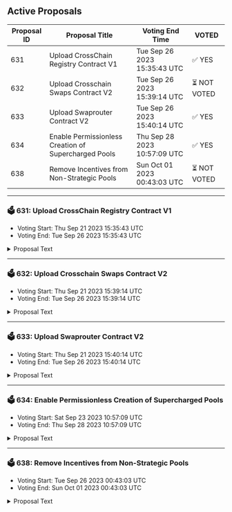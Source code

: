 ## Active Proposals

| Proposal ID | Proposal Title | Voting End Time | VOTED |
|-------------|----------------|-----------------|-------|
| 631 | Upload CrossChain Registry Contract V1 | Tue Sep 26 2023 15:35:43 UTC | ✅ YES |
| 632 | Upload Crosschain Swaps Contract V2 | Tue Sep 26 2023 15:39:14 UTC | ⏳ NOT VOTED |
| 633 | Upload Swaprouter Contract V2 | Tue Sep 26 2023 15:40:14 UTC | ✅ YES |
| 634 | Enable Permissionless Creation of Supercharged Pools | Thu Sep 28 2023 10:57:09 UTC | ✅ YES |
| 638 | Remove Incentives from Non-Strategic Pools | Sun Oct 01 2023 00:43:03 UTC | ⏳ NOT VOTED |

---

### 🗳 631: Upload CrossChain Registry Contract V1
- Voting Start: Thu Sep 21 2023 15:35:43 UTC
- Voting End: Tue Sep 26 2023 15:35:43 UTC

<details>
<summary>Proposal Text</summary>
 
Passing this proposal will upload V1 of the Crosschain Registry contract to the Osmosis chain. 
## Details 
The set of contracts within the XCS bundle enables trades on Osmosis to be carried out remotely from another chain connected to Osmosis by IBC. 

Version two of the contracts simplifies the usage of crosschain swaps by keeping registries with information about IBC channels used, denoms used on Osmosis, and when to use packet forward middleware vs. callbacks. 

The Crosschain Swaps contract receives a token transfer from chain A, looks up the required information from the Crosschain Registry contract, interacts with the Swap Router contract to exchange the received token for a different token, and then forwards it to a destination address specified in the original transaction. 

This instance then looks up the correct information to use from the linked instance of the Crosschain Registry contract and, using this, interacts with the Swap Router contract to exchange the received token for the desired token. 

The resultant tokens are then forwarded to the address initially specified in the memo, be that a return to the address on Chain A or forwarding to an address on Chain C. 

Full Documentation: [https://github.com/osmosis-labs/osmosis/tree/main/cosmwasm/contracts/crosschain-swaps](https://github.com/osmosis-labs/osmosis/tree/main/cosmwasm/contracts/crosschain-swaps) 
## Contract information 
**Release**: V1 

**Compiler Version**: cosmwasm/workspace-optimizer:0.12.10 

**Checksum**: 5780a3358cd917fcf05d9f181c56f26904ae45fa68cc355738a75ad263458390 

**Code repository**: [https://github.com/osmosis-labs/osmosis/tree/main/cosmwasm/contracts](https://github.com/osmosis-labs/osmosis/tree/main/cosmwasm/contracts) 

**Commit ID**: b90dfad7f2ab8ecdd2806cb51dfa9a72fb80a469 

**Forum Thread**: [https://forum.osmosis.zone/t/upload-xcs-v2-contracts/335](https://forum.osmosis.zone/t/upload-xcs-v2-contracts/335)
</details>

---

### 🗳 632: Upload Crosschain Swaps Contract V2
- Voting Start: Thu Sep 21 2023 15:39:14 UTC
- Voting End: Tue Sep 26 2023 15:39:14 UTC

<details>
<summary>Proposal Text</summary>
 
Passing this proposal will upload an updated version of the Crosschain Swaps contract to the Osmosis chain. 
## Details 
The set of contracts within the XCS bundle enables trades on Osmosis to be carried out remotely from another chain connected to Osmosis by IBC. 

Version two of the contracts simplifies the usage of crosschain swaps by keeping registries with information about IBC channels used, denoms used on Osmosis, and when to use packet forward middleware vs. callbacks. 

The Crosschain Swaps contract receives a token transfer from chain A, looks up the required information from the Crosschain Registry contract, interacts with the Swap Router contract to exchange the received token for a different token, and then forwards it to a destination address specified in the original transaction. 

This instance then looks up the correct information to use from the linked instance of the Crosschain Registry contract and, using this, interacts with the Swap Router contract to exchange the received token for the desired token. 

The resultant tokens are then forwarded to the address initially specified in the memo, be that a return to the address on Chain A or forwarding to an address on Chain C. 

Full Documentation: [https://github.com/osmosis-labs/osmosis/tree/main/cosmwasm/contracts/crosschain-swaps](https://github.com/osmosis-labs/osmosis/tree/main/cosmwasm/contracts/crosschain-swaps) 
## Contract information 
**Release**: V2 

**Compiler Version**: cosmwasm/workspace-optimizer:0.12.10 

**Checksum**: 3839d7281088f0152f643d57854e0625fd709db151e6dfe12da02f00efc3477e 

**Code repository**: [https://github.com/osmosis-labs/osmosis/tree/main/cosmwasm/contracts](https://github.com/osmosis-labs/osmosis/tree/main/cosmwasm/contracts) 

**Commit ID**: b90dfad7f2ab8ecdd2806cb51dfa9a72fb80a469 

**Forum Thread**: [https://forum.osmosis.zone/t/upload-xcs-v2-contracts/335](https://forum.osmosis.zone/t/upload-xcs-v2-contracts/335)
</details>

---

### 🗳 633: Upload Swaprouter Contract V2
- Voting Start: Thu Sep 21 2023 15:40:14 UTC
- Voting End: Tue Sep 26 2023 15:40:14 UTC

<details>
<summary>Proposal Text</summary>
 
Passing this proposal will upload an updated version of the Swaprouter contract to the Osmosis chain. 
## Details 
The set of contracts within the XCS bundle enables trades on Osmosis to be carried out remotely from another chain connected to Osmosis by IBC. 

Version two of the contracts simplifies the usage of crosschain swaps by keeping registries with information about IBC channels used, denoms used on Osmosis, and when to use packet forward middleware vs. callbacks. 

The Crosschain Swaps contract receives a token transfer from chain A, looks up the required information from the Crosschain Registry contract, interacts with the Swap Router contract to exchange the received token for a different token, and then forwards it to a destination address specified in the original transaction. 

This instance then looks up the correct information to use from the linked instance of the Crosschain Registry contract and, using this, interacts with the Swap Router contract to exchange the received token for the desired token. 

The resultant tokens are then forwarded to the address initially specified in the memo, be that a return to the address on Chain A or forwarding to an address on Chain C. 

Full Documentation: [https://github.com/osmosis-labs/osmosis/tree/main/cosmwasm/contracts/crosschain-swaps](https://github.com/osmosis-labs/osmosis/tree/main/cosmwasm/contracts/crosschain-swaps) 
## Contract information 
**Release**: V2 

**Compiler Version**: cosmwasm/workspace-optimizer:0.12.10 

**Checksum**: f8fca2b93dcd4cf0b41b964ba4c6523094dd3097c3269bc88c87f68edc0a9c00 

**Code repository**: [https://github.com/osmosis-labs/osmosis/tree/main/cosmwasm/contracts](https://github.com/osmosis-labs/osmosis/tree/main/cosmwasm/contracts) 

**Commit ID**: b90dfad7f2ab8ecdd2806cb51dfa9a72fb80a469 

**Forum Thread**: [https://forum.osmosis.zone/t/upload-xcs-v2-contracts/335](https://forum.osmosis.zone/t/upload-xcs-v2-contracts/335)
</details>

---

### 🗳 634: Enable Permissionless Creation of Supercharged Pools
- Voting Start: Sat Sep 23 2023 10:57:09 UTC
- Voting End: Thu Sep 28 2023 10:57:09 UTC

<details>
<summary>Proposal Text</summary>
 
This proposal would enable the permissionless creation of Supercharged pools, allowing pools to be created by any user. nnThis proposal also pre-approves the creation and migration linking of the remaining incentivized Classic pools that do not have a Supercharged equivalent. nnThis proposal also validates the Pool Creation fee as 1000 OSMO as adjusted during the v19 upgrade. nn## Background nDuring the rollout period, the creation of Supercharged Liquidity pools has been permissioned by governance as established in [Proposal 532](https://www.mintscan.io/osmosis/proposals/532) nnThere were three main reasons for this. n* Preventing large numbers of Supercharged pools from being created for each asset, causing liquidity fragmentation. n* Suboptimal parameters being selected for a pool n* Over-complication of migration linking by having multiple migration options. nn**Liquidity fragmentation** nLiquidity fragmentation has been addressed through the whitelisting of both Quote assets and available Spread factors. While this allows multiple pairings possible for each asset, there is still a finite number of pools between which liquidity can be fragmented. As liquidity pairings will have different levels of trading possible, the numbers of pools should be proportionate to the popularity of the base asset. nnIn the recent software upgrade, the pool creation fee was set to 1000 OSMO as part of the taker fee implementation rather than the 100 OSMO previously approved by governance. As this has been [discussed on the forums](https://forum.osmosis.zone/t/proposals-addressing-scam-pools-increase-the-pool-creation-fee/42) but never proposed, no proposal has been made to rectify this setting. This proposal confirms that the pool creation fee will remain at 1000 OSMO and assist in forming deliberate pools to minimize liquidity fragmentation. nnThe creation of bulk Supercharged pools may still occur with no creation fee via the governance process. nn**Suboptimal parameters** nSince the initial launch of Supercharged liquidity, the creation process has also been simplified by removing the `exponentatpriceone` parameter, decreasing the variability of the pools. nnAll other parameters are currently whitelisted with a currently allowed range of: n* Seven spread factors n* Seven quote denoms n* Four tick spacings nnWhile this gives a potential combination of 196 pools for any base asset, the number of these created will likely be proportional to the demand for different routes and other attributes of the base asset. nn**Over-complication of migration linking** nMost incentivized classic pools have been linked, with only the 18 exponent bases still pending, being created in a future software upgrade. Supposing one of these pools is created before this software upgrade. In that case, the pool will not be functional for trading, so minimal liquidity will be added. nnTo preemptively simplify the creation and linking of these pools, this proposal acts similarly to [Proposal 571](https://www.mintscan.io/osmosis/proposals/571) by signaling the creation of Supercharged pools for the remaining incentivized OSMO paired pools that have not migrated to Supercharged liquidity. nnAny pools with Superfluid enabled must have liquidity and spot price established in the Supercharged pool at the time of upgrade. The upgrade handler will pair 1 OSMO with each required asset at a spot price within 0.1% of the spot price in the pool with the newly established Migration link at the time of upgrade using community pool funds, capped at 10 OSMO for safety reasons. nnThe pools created will maintain their current Spread Factor and Superfluid status and are the following, with the linked pools attached. n* ARB/OSMO - Pool 1011 n* AVAX/OSMO - Pool 899 n* BNB/OSMO - Pool 1060 n* EVMOS/OSMO - Pool 722 n* FET/OSMO - Pool 681 n* INJ/OSMO - Pool 725 n* MATIC/OSMO - Pool 789 n## Why Enable Permissionless Creation Now? nWhile some incentivized pools are still pending migration, this proposer believes that the time is right to enable permissionless creation of pools. nnWith the arrival of multiple native IBC assets on Osmosis such as [USDC](https://www.mintscan.io/osmosis/proposals/624), [WBTC](https://www.mintscan.io/osmosis/proposals/604) and [wstETH](https://www.mintscan.io/osmosis/proposals/626), Osmosis will benefit from faster creation of pools able to utilize these assets. nnThere have also started to be proposals on the forums from teams who want to see specific pools available as Supercharged versions such as [stOSMO/OSMO](https://forum.osmosis.zone/t/stosmo-osmo-supercharged-pool-creation/361) as well as specific requests for USDC pairings by teams who are slowed by the governance process. Allowing permissionless creation will enable teams who want to bootstrap a pool with particular settings to do so. nn**Forum Thread**:[https://forum.osmosis.zone/t/enable-permissionless-creation-of-supercharged-pools/369](https://forum.osmosis.zone/t/enable-permissionless-creation-of-supercharged-pools/369)
</details>

---

### 🗳 638: Remove Incentives from Non-Strategic Pools
- Voting Start: Tue Sep 26 2023 00:43:03 UTC
- Voting End: Sun Oct 01 2023 00:43:03 UTC

<details>
<summary>Proposal Text</summary>
 
This is a signaling proposal to remove incentives from all pools that contain assets that are not one of the following:nnUSDCnUSDTnDAInWBTCnETHnATOMnOSMOnstETHnstATOMnstOSMOnIBCXnnIf passed the changes will be made during the next routine monthly incentives prop in early October.nnSee further discussion and analysis on the community forum: https://forum.osmosis.zone/t/remove-lp-incentives-from-non-strategic-pools/367
</details>
